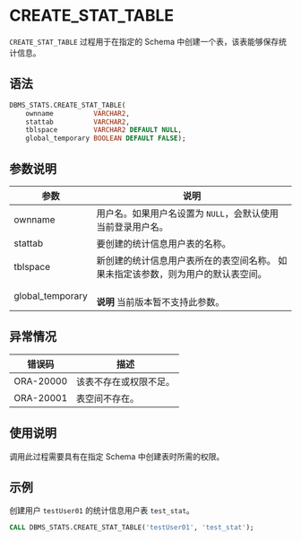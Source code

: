 # CREATE_STAT_TABLE 

`CREATE_STAT_TABLE` 过程用于在指定的 Schema 中创建一个表，该表能够保存统计信息。

## 语法 

```sql
DBMS_STATS.CREATE_STAT_TABLE(
    ownname          VARCHAR2,
    stattab          VARCHAR2,
    tblspace         VARCHAR2 DEFAULT NULL,
    global_temporary BOOLEAN DEFAULT FALSE);
```



## 参数说明 

|        参数       |                            说明                           |
|------------------|-----------------------------------------------------------|
| ownname          | 用户名。如果用户名设置为 `NULL`，会默认使用当前登录用户名。    |
| stattab          | 要创建的统计信息用户表的名称。                               |
| tblspace         | 新创建的统计信息用户表所在的表空间名称。 如果未指定该参数，则为用户的默认表空间。 |
| global_temporary | <br>**说明** 当前版本暂不支持此参数。 </br>                  |



## 异常情况 

|    错误码    |     描述      |
|-----------|-------------|
| ORA-20000 | 该表不存在或权限不足。 |
| ORA-20001 | 表空间不存在。     |



## 使用说明 

调用此过程需要具有在指定 Schema 中创建表时所需的权限。

## 示例 

创建用户 `testUser01` 的统计信息用户表 `test_stat`。

```sql
CALL DBMS_STATS.CREATE_STAT_TABLE('testUser01', 'test_stat');
```